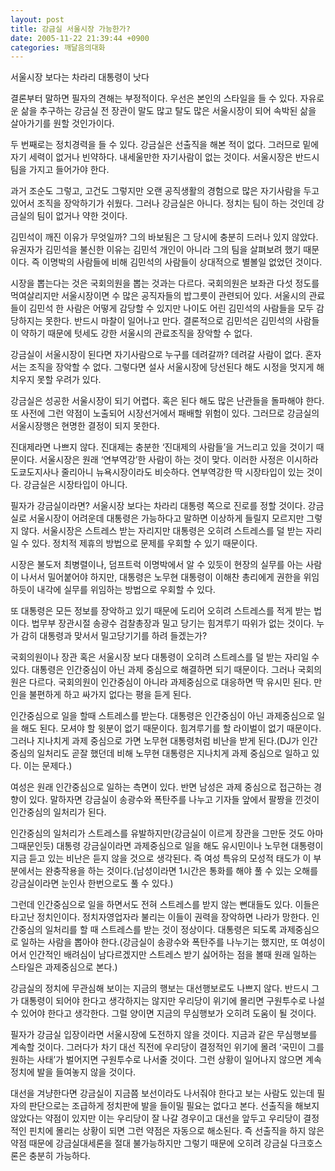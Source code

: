 ```yaml
---
layout: post
title: 강금실 서울시장 가능한가?
date: 2005-11-22 21:39:44 +0900
categories: 깨달음의대화
---
```

서울시장 보다는 차라리 대통령이 낫다
  

  
결론부터 말하면 필자의 견해는 부정적이다. 우선은 본인의 스타일을 들 수 있다. 자유로운 삶을 추구하는 강금실 전 장관이 말도 많고 탈도 많은 서울시장이 되어 속박된 삶을 살아가기를 원할 것인가이다. 
  

  
두 번째로는 정치경력을 들 수 있다. 강금실은 선출직을 해본 적이 없다. 그러므로 밑에 자기 세력이 없거나 빈약하다. 내세울만한 자기사람이 없는 것이다. 서울시장은 반드시 팀을 가지고 들어가야 한다. 
  

  
과거 조순도 그렇고, 고건도 그렇지만 오랜 공직생활의 경험으로 많은 자기사람을 두고 있어서 조직을 장악하기가 쉬웠다. 그러나 강금실은 아니다. 정치는 팀이 하는 것인데 강금실의 팀이 없거나 약한 것이다. 
  

  
김민석이 깨진 이유가 무엇일까? 그의 바보됨은 그 당시에 충분히 드러나 있지 않았다. 유권자가 김민석을 불신한 이유는 김민석 개인이 아니라 그의 팀을 살펴보려 했기 때문이다. 즉 이명박의 사람들에 비해 김민석의 사람들이 상대적으로 별볼일 없었던 것이다. 
  

  
시장을 뽑는다는 것은 국회의원을 뽑는 것과는 다르다. 국회의원은 보좌관 다섯 정도를 먹여살리지만 서울시장이면 수 많은 공직자들의 밥그릇이 관련되어 있다. 서울시의 관료들이 김민석 한 사람은 어떻게 감당할 수 있지만 나이도 어린 김민석의 사람들을 모두 감당하지는 못한다. 반드시 마찰이 일어나고 만다. 결론적으로 김민석은 김민석의 사람들이 약하기 때문에 텃세도 강한 서울시의 관료조직을 장악할 수 없다. 
  

  
강금실이 서울시장이 된다면 자기사람으로 누구를 데려갈까? 데려갈 사람이 없다. 혼자서는 조직을 장악할 수 없다. 그렇다면 설사 서울시장에 당선된다 해도 시정을 멋지게 해치우지 못할 우려가 있다. 
  

  
강금실은 성공한 서울시장이 되기 어렵다. 혹은 된다 해도 많은 난관들을 돌파해야 한다. 또 사전에 그런 약점이 노출되어 시장선거에서 패배할 위험이 있다. 그러므로 강금실의 서울시장행은 현명한 결정이 되지 못한다. 
  

  
진대제라면 나쁘지 않다. 진대제는 충분한 ‘진대제의 사람들’을 거느리고 있을 것이기 때문이다. 서울시장은 원래 ‘연부역강’한 사람이 하는 것이 맞다. 이러한 사정은 이시하라 도쿄도지사나 줄리아니 뉴욕시장이라도 비슷하다. 연부역강한 딱 시장타입이 있는 것이다. 강금실은 시장타입이 아니다. 
  

  
필자가 강금실이라면? 서울시장 보다는 차라리 대통령 쪽으로 진로를 정할 것이다. 강금실로 서울시장이 어려운데 대통령은 가능하다고 말하면 이상하게 들릴지 모르지만 그렇지 않다. 서울시장은 스트레스 받는 자리지만 대통령은 오히려 스트레스를 덜 받는 자리일 수 있다. 정치적 제휴의 방법으로 문제를 우회할 수 있기 때문이다. 
  

  
시장은 불도저 최병렬이나, 덤프트럭 이명박에서 알 수 있듯이 현장의 실무를 아는 사람이 나서서 밀어붙어야 하지만, 대통령은 노무현 대통령이 이해찬 총리에게 권한을 위임하듯이 내각에 실무를 위임하는 방법으로 우회할 수 있다. 
  

  
또 대통령은 모든 정보를 장악하고 있기 때문에 도리어 오히려 스트레스를 적게 받는 법이다. 법무부 장관시절 송광수 검찰총장과 밀고 당기는 힘겨루기 따위가 없는 것이다. 누가 감히 대통령과 맞서서 밀고당기기를 하려 들겠는가?
  

  
국회의원이나 장관 혹은 서울시장 보다 대통령이 오히려 스트레스를 덜 받는 자리일 수 있다. 대통령은 인간중심이 아닌 과제 중심으로 해결하면 되기 때문이다. 그러나 국회의원은 다르다. 국회의원이 인간중심이 아니라 과제중심으로 대응하면 딱 유시민 된다. 만인을 불편하게 하고 싸가지 없다는 평을 듣게 된다.
  

  
인간중심으로 일을 할때 스트레스를 받는다. 대통령은 인간중심이 아닌 과제중심으로 일을 해도 된다. 모셔야 할 윗분이 없기 때문이다. 힘겨루기를 할 라이벌이 없기 때문이다. 그러나 지나치게 과제 중심으로 가면 노무현 대통령처럼 비난을 받게 된다.(DJ가 인간중심의 일처리도 곧잘 했던데 비해 노무현 대통령은 지나치게 과제 중심으로 일하고 있다. 이는 문제다.) 
  

  
여성은 원래 인간중심으로 일하는 측면이 있다. 반면 남성은 과제 중심으로 접근하는 경향이 있다. 말하자면 강금실이 송광수와 폭탄주를 나누고 기자들 앞에서 팔짱을 낀것이 인간중심의 일처리가 된다. 
  

  
인간중심의 일처리가 스트레스를 유발하지만(강금실이 이르게 장관을 그만둔 것도 아마 그때문인듯) 대통령 강금실이라면 과제중심으로 일을 해도 유시민이나 노무현 대통령이 지금 듣고 있는 비난은 듣지 않을 것으로 생각된다. 즉 여성 특유의 모성적 태도가 이 부분에서는 완충작용을 하는 것이다.(남성이라면 1시간은 통화를 해야 풀 수 있는 오해를 강금실이라면 눈인사 한번으로도 풀 수 있다.) 
  

  
그런데 인간중심으로 일을 하면서도 전혀 스트레스를 받지 않는 뻔대들도 있다. 이들은 타고난 정치인이다. 정치자영업자라 불리는 이들이 권력을 장악하면 나라가 망한다. 인간중심의 일처리를 할 때 스트레스를 받는 것이 정상이다. 대통령은 되도록 과제중심으로 일하는 사람을 뽑아야 한다.(강금실이 송광수와 폭탄주를 나누기는 했지만, 또 여성이어서 인간적인 배려심이 남다르겠지만 스트레스 받기 싫어하는 점을 볼때 원래 일하는 스타일은 과제중심으로 본다.) 
  

  
강금실의 정치에 무관심해 보이는 지금의 행보는 대선행보로도 나쁘지 않다. 반드시 그가 대통령이 되어야 한다고 생각하지는 않지만 우리당이 위기에 몰리면 구원투수로 나설 수 있어야 한다고 생각한다. 그럴 양이면 지금의 무심행보가 오히려 도움이 될 것이다. 
  

  
필자가 강금실 입장이라면 서울시장에 도전하지 않을 것이다. 지금과 같은 무심행보를 계속할 것이다. 그러다가 차기 대선 직전에 우리당이 결정적인 위기에 몰려 ‘국민이 그를 원하는 사태’가 벌어지면 구원투수로 나서줄 것이다. 그런 상황이 일어나지 않으면 계속 정치에 발을 들여놓지 않을 것이다. 
  

  
대선을 겨냥한다면 강금실이 지금쯤 보선이라도 나서줘야 한다고 보는 사람도 있는데 필자의 판단으로는 조급하게 정치판에 발을 들이밀 필요는 없다고 본다. 선출직을 해보지 않았다는 약점이 있지만 이는 우리당이 잘 나갈 경우이고 대선을 앞두고 우리당이 결정적인 핀치에 몰리는 상황이 되면 그런 약점은 자동으로 해소된다. 즉 선출직을 하지 않은 약점 때문에 강금실대세론을 절대 불가능하지만 그렇기 때문에 오히려 강금실 다크호스론은 충분히 가능하다.